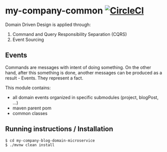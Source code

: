 
# my-company-common [![CircleCI](https://circleci.com/gh/ivans-innovation-lab/my-company-common.svg?style=svg)](https://circleci.com/gh/ivans-innovation-lab/my-company-common)

Domain Driven Design is applied through:

1. Command and Query Responsibility Separation (CQRS)
2. Event Sourcing

## Events

Commands are messages with intent of doing something. On the other hand, after this something is done, another messages can be produced as a result - Events. They represent a fact.

This module contains:

- all domain events organized in specific submodules (project, blogPost, ...)
- maven parent pom
- common classes

## Running instructions / Installation

```bash
$ cd my-company-blog-domain-microservice
$ ./mvnw clean install
```



